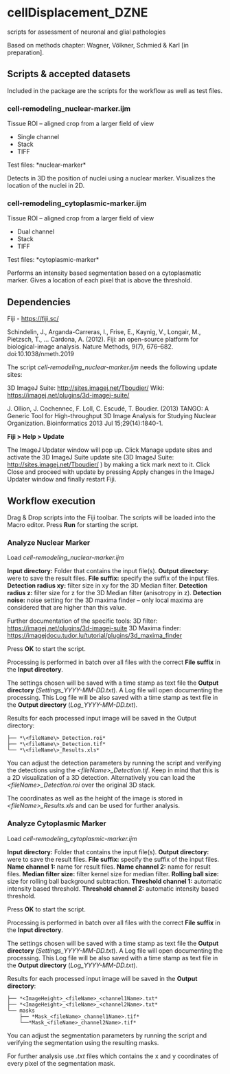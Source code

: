 # cellDisplacement_DZNE
scripts for assessment of neuronal and glial pathologies

Based on methods chapter: Wagner, Völkner, Schmied & Karl [in preparation].

## Scripts & accepted datasets

Included in the package are the scripts for the workflow as well as test files.  


### cell-remodeling_nuclear-marker.ijm 

Tissue ROI – aligned crop from a larger field of view 
<ul>
<li>Single channel</li>  
<li>Stack</li> 
<li>TIFF</li> 
</ul>
Test files: *nuclear-marker*

Detects in 3D the position of nuclei using a nuclear marker. 
Visualizes the location of the nuclei in 2D. 

### cell-remodeling_cytoplasmic-marker.ijm 

Tissue ROI – aligned crop from a larger field of view 
<ul>
<li>Dual channel</li>
<li>Stack</li> 
<li>TIFF</li>
</ul>
Test files: *cytoplasmic-marker* 

Performs an intensity based segmentation based on a cytoplasmatic marker. 
Gives a location of each pixel that is above the threshold.

## Dependencies

Fiji - https://fiji.sc/ 

Schindelin, J., Arganda-Carreras, I., Frise, E., Kaynig, V., Longair, M., Pietzsch, T., … Cardona, A. (2012). Fiji: an open-source platform for biological-image analysis. Nature Methods, 9(7), 676–682. doi:10.1038/nmeth.2019 

The script *cell-remodeling_nuclear-marker.ijm* needs the following update sites: 

3D ImageJ Suite: http://sites.imagej.net/Tboudier/ 
Wiki: https://imagej.net/plugins/3d-imagej-suite/ 

J. Ollion, J. Cochennec, F. Loll, C. Escudé, T. Boudier. (2013) TANGO: A Generic Tool for High-throughput 3D Image Analysis for Studying Nuclear Organization. Bioinformatics 2013 Jul 15;29(14):1840-1. 

**Fiji > Help > Update** 

The ImageJ Updater window will pop up. Click Manage update sites and activate the 3D ImageJ Suite update site (3D ImageJ Suite: http://sites.imagej.net/Tboudier/ ) by making a tick mark next to it. Click Close and proceed with update by pressing Apply changes in the ImageJ Updater window and finally restart Fiji.  

## Workflow execution

Drag & Drop scripts into the Fiji toolbar. The scripts will be loaded into the Macro editor. 
Press **Run** for starting the script.  

### Analyze Nuclear Marker 

Load *cell-remodeling_nuclear-marker.ijm* 

**Input directory:** Folder that contains the input file(s). 
**Output directory:** were to save the result files. 
**File suffix:** specify the suffix of the input files. 
**Detection radius xy:** filter size in xy for the 3D Median filter. 
**Detection radius z:** filter size for z for the 3D Median filter (anisotropy in z). 
**Detection noise:** noise setting for the 3D maxima finder – only local maxima are considered that are higher than this value. 

Further documentation of the specific tools: 
3D filter: https://imagej.net/plugins/3d-imagej-suite
3D Maxima finder:  https://imagejdocu.tudor.lu/tutorial/plugins/3d_maxima_finder 

Press **OK** to start the script. 

Processing is performed in batch over all files with the correct **File suffix** in the **Input directory**. 

The settings chosen will be saved with a time stamp as text file the **Output directory** (*Settings_YYYY-MM-DD.txt*). A Log file will open documenting the processing. This Log file will be also saved with a time stamp as text file in the **Output directory** (*Log_YYYY-MM-DD.txt*). 

Results for each processed input image will be saved in the Output directory: 
```
├── *\<fileName\>_Detection.roi* 
├── *\<fileName\>_Detection.tif* 
└── *\<fileName\>_Results.xls* 
```
You can adjust the detection parameters by running the script and verifying the detections using the *\<fileName\>_Detection.tif*. Keep in mind that this is a 2D visualization of a 3D detection. Alternatively you can load the *\<fileName\>_Detection.roi* over the original 3D stack. 
  
The coordinates as well as the height of the image is stored in *\<fileName\>_Results.xls* and can be used for further analysis.


### Analyze Cytoplasmic Marker

Load *cell-remodeling_cytoplasmic-marker.ijm* 

**Input directory:** Folder that contains the input file(s). 
**Output directory:** were to save the result files. 
**File suffix:** specify the suffix of the input files. 
**Name channel 1:** name for result files. 
**Name channel 2:** name for result files. 
**Median filter size:** filter kernel size for median filter. 
**Rolling ball size:** size for rolling ball background subtraction. 
**Threshold channel 1:** automatic intensity based threshold. 
**Threshold channel 2:** automatic intensity based threshold. 

Press **OK** to start the script. 

Processing is performed in batch over all files with the correct **File suffix** in the **Input directory**. 

The settings chosen will be saved with a time stamp as text file the **Output directory** (*Settings_YYYY-MM-DD.txt*). A Log file will open documenting the processing. This Log file will be also saved with a time stamp as text file in the **Output directory** (*Log_YYYY-MM-DD.txt*). 

 
Results for each processed input image will be saved in the **Output directory**: 
```
├── *<ImageHeight>_<fileName>_<channel1Name>.txt*
├── *<ImageHeight>_<fileName>_<channel2Name>.txt* 
└── masks 
    ├── *Mask_<fileName>_channel1Name>.tif* 
    └──*Mask_<fileName>_channel2Name>.tif* 
```
You can adjust the segmentation parameters by running the script and verifying the segmentation using the resulting masks.  

For further analysis use *<ImageHeight>_<fileName>_<channel1Name>.txt* files which contains the x and y coordinates of every pixel of the segmentation mask. 
 
